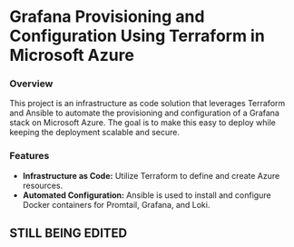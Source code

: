 # Grafana Provisioning and Configuration Using Terraform in Microsoft Azure

### Overview

This project is an infrastructure as code solution that leverages Terraform and Ansible to automate the provisioning and configuration of a Grafana stack on Microsoft Azure. The goal is to make this easy to deploy while keeping the deployment scalable and secure. 

### Features
- **Infrastructure as Code:** Utilize Terraform to define and create Azure resources.
- **Automated Configuration:** Ansible is used to install and configure Docker containers for Promtail, Grafana, and Loki.


## STILL BEING EDITED 


